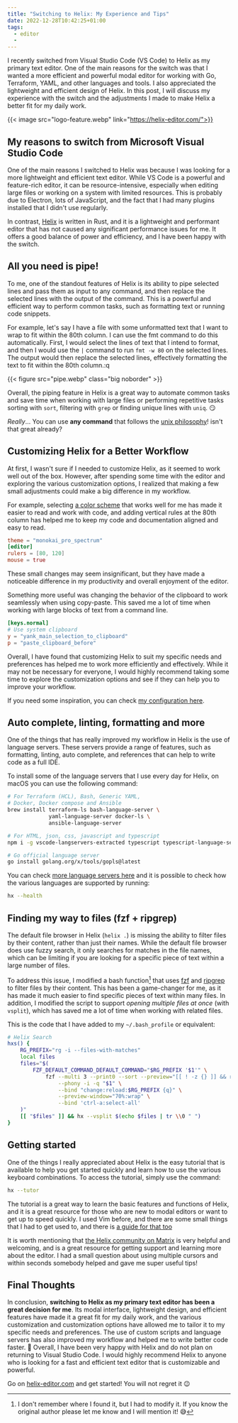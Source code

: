 ```yaml
---
title: "Switching to Helix: My Experience and Tips"
date: 2022-12-28T10:42:25+01:00
tags:
  - editor
  - 
---
```

I recently switched from Visual Studio Code (VS Code) to Helix as my primary
text editor. One of the main reasons for the switch was that I wanted a more
efficient and powerful modal editor for working with Go, Terraform, YAML, and
other languages and tools. I also appreciated the lightweight and efficient
design of Helix. In this post, I will discuss my experience with the switch and
the adjustments I made to make Helix a better fit for my daily work.

<!--more-->

{{< image src="logo-feature.webp" link="https://helix-editor.com/">}}

## My reasons to switch from Microsoft Visual Studio Code
One of the main reasons I switched to Helix was because I was looking for a more
lightweight and efficient text editor. While VS Code is a powerful and
feature-rich editor, it can be resource-intensive, especially when editing large
files or working on a system with limited resources. This is probably due to
Electron, lots of JavaScript, and the fact that I had many plugins installed
that I didn't use regularly.

In contrast, [Helix](http://helix-editor.com/) is written in Rust, and it is a
lightweight and performant editor that has not caused any significant
performance issues for me. It offers a good balance of power and efficiency, and
I have been happy with the switch.

## All you need is pipe!
To me, one of the standout features of Helix is its ability to pipe selected
lines and pass them as input to any command, and then replace the selected lines
with the output of the command. This is a powerful and efficient way to perform
common tasks, such as formatting text or running code snippets.

For example, let's say I have a file with some unformatted text that I want to
wrap to fit within the 80th column.  I can use the fmt command to do this
automatically. First, I would select the lines of text that I intend to format,
and then I would use the `|` command to run `fmt -w 80` on the selected lines.
The output would then replace the selected lines, effectively formatting the
text to fit within the 80th column.:q

{{< figure src="pipe.webp" class="big noborder" >}}

Overall, the piping feature in Helix is a great way to automate common tasks and
save time when working with large files or performing repetitive tasks sorting
with `sort`, filtering with `grep` or finding unique lines with `uniq`. :smirk:

_Really_... You can use **any command** that follows the 
[unix philosophy](https://en.wikipedia.org/wiki/Unix_philosophy)! isn't that 
great already?

## Customizing Helix for a Better Workflow
At first, I wasn't sure if I needed to customize Helix, as it seemed to work
well out of the box. However, after spending some time with the editor and
exploring the various customization options, I realized that making a few small
adjustments could make a big difference in my workflow.

For example, selecting 
[a color scheme](https://github.com/helix-editor/helix/wiki/Themes) that works
well for me has made it easier to read and work with code, and adding vertical
rules at the 80th column has helped me to keep my code and documentation aligned
and easy to read.

```toml
theme = "monokai_pro_spectrum"
[editor]
rulers = [80, 120]
mouse = true
```

These small changes may seem insignificant, but they have made a noticeable
difference in my productivity and overall enjoyment of the editor.

Something more useful was changing the behavior of the clipboard to work
seamlessly when using copy-paste. This saved me a lot of time when working with
large blocks of text from a command line.

```toml
[keys.normal]
# Use system clipboard
y = "yank_main_selection_to_clipboard"
p = "paste_clipboard_before"
```

Overall, I have found that customizing Helix to suit my specific needs and
preferences has helped me to work more efficiently and effectively. While it may
not be necessary for everyone, I would highly recommend taking some time to
explore the customization options and see if they can help you to improve your
workflow.

If you need some inspiration, you can check
[my configuration here](https://gitlab.com/-/snippets/2476731).

## Auto complete, linting, formatting and more
One of the things that has really improved my workflow in Helix is the use of
language servers. These servers provide a range of features, such as formatting,
linting, auto complete, and references that can help to write code as a full 
IDE.

To install some of the language servers that I use every day for Helix, on macOS
you can use the following command:

```bash
# For Terraform (HCL), Bash, Generic YAML, 
# Docker, Docker compose and Ansible
brew install terraform-ls bash-language-server \
             yaml-language-server docker-ls \
             ansible-language-server

# For HTML, json, css, javascript and typescript
npm i -g vscode-langservers-extracted typescript typescript-language-server

# Go official language server
go install golang.org/x/tools/gopls@latest
```

You can check [more language servers here](https://github.com/helix-editor/helix/wiki/How-to-install-the-default-language-servers)
and it is possible to check how the various languages are supported by running:

```bash
hx --health
```

## Finding my way to files (fzf + ripgrep)
The default file browser in Helix (`helix .`) is missing the ability to filter
files by their content, rather than just their names. While the default file
browser does use fuzzy search, it only searches for matches in the file names,
which can be limiting if you are looking for a specific piece of text within a
large number of files.

To address this issue, I modified a bash function[^copy-pasta] that uses
[fzf](https://github.com/junegunn/fzf) and 
[ripgrep](https://github.com/BurntSushi/ripgrep) to filter files by their
content. This has been a game-changer for me, as it has made it much easier to
find specific pieces of text within many files. In addition, I modified the
script to support _opening multiple files at once_ (with `vsplit`), which has
saved me a lot of time when working with related files.

This is the code that I have added to my `~/.bash_profile` or equivalent:

```bash
# Helix Search
hxs() {
	RG_PREFIX="rg -i --files-with-matches"
	local files
	files="$(
		FZF_DEFAULT_COMMAND_DEFAULT_COMMAND="$RG_PREFIX '$1'" \
			fzf --multi 3 --print0 --sort --preview="[[ ! -z {} ]] && rg --pretty --context 5 {q} {}" \
				--phony -i -q "$1" \
				--bind "change:reload:$RG_PREFIX {q}" \
				--preview-window="70%:wrap" \
				--bind 'ctrl-a:select-all'
	)"
	[[ "$files" ]] && hx --vsplit $(echo $files | tr \\0 " ")
}
```

[^copy-pasta]: I don't remember where I found it, but I had to modify it. If you
               know the original author please let me know and I will mention 
               it! :sweat_smile:

## Getting started
One of the things I really appreciated about Helix is the easy tutorial that is
available to help you get started quickly and learn how to use the various
keyboard combinations. To access the tutorial, simply use the command: 


```bash
hx --tutor
```

The tutorial is a great way to learn the basic features and functions of Helix,
and it is a great resource for those who are new to modal editors or want to get
up to speed quickly. I used Vim before, and there are some small things that I
had to get used to, and there is [a guide for that too](https://github.com/helix-editor/helix/wiki/Migrating-from-Vim)

It is worth mentioning that [the Helix community on Matrix](https://matrix.to/#/#helix-community:matrix.org) 
is very helpful and welcoming, and is a great resource for getting support 
and learning more about the editor. I had a small question about using multiple
cursors and within seconds somebody helped and gave me super useful tips!

## Final Thoughts 
In conclusion, **switching to Helix as my primary text editor has been a great
decision for me**. Its modal interface, lightweight design, and efficient
features have made it a great fit for my daily work, and the various
customization and customization options have allowed me to tailor it to my
specific needs and preferences. The use of custom scripts and language servers
has also improved my workflow and helped me to write better code faster.
:rocket: Overall, I have been very happy with Helix and do not plan on returning
to Visual Studio Code. I would highly recommend Helix to anyone who is looking
for a fast and efficient text editor that is customizable and powerful.

Go on [helix-editor.com](https://helix-editor.com) and get started! You will
not regret it :wink: